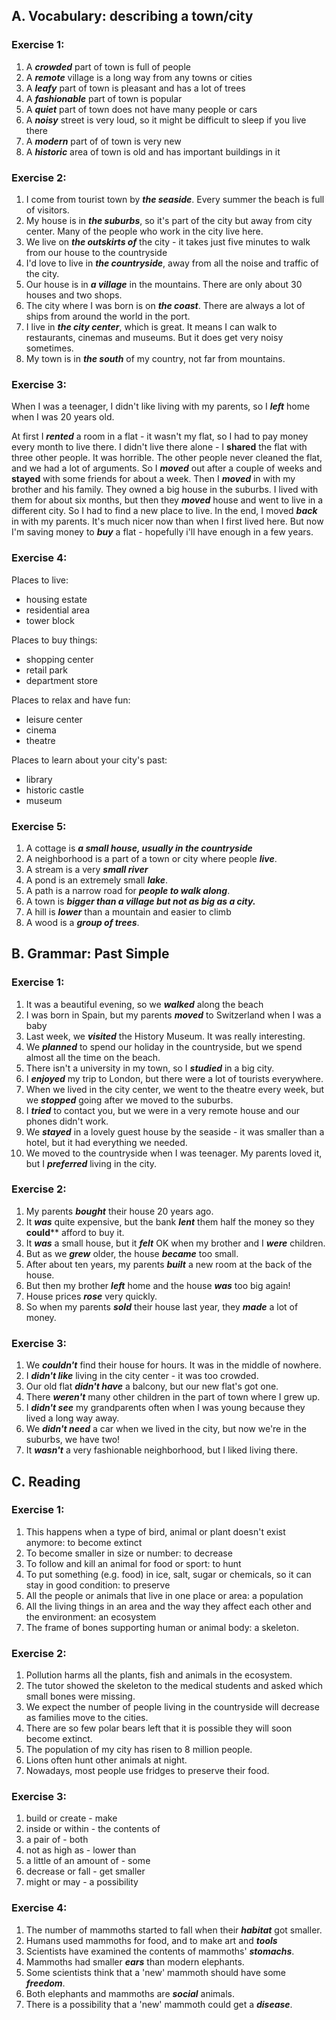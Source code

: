 ## A. Vocabulary: describing a town/city

### Exercise 1: 
1) A ***crowded*** part of town is full of people
2) A ***remote*** village is a long way from any towns or cities
3) A ***leafy*** part of town is pleasant and has a lot of trees
4) A ***fashionable*** part of town is popular
5) A ***quiet*** part of town does not have many people or cars
6) A ***noisy*** street is very loud, so it might be difficult to sleep if you live there
7) A ***modern*** part of of town is very new
8) A ***historic*** area of town is old and has important buildings in it

### Exercise 2:
1) I come from tourist town by ***the seaside***. Every summer the beach is full of visitors.
2) My house is in ***the suburbs***, so it's part of the city but away from city center. Many of the people who work in the city live here.
3) We live on ***the outskirts of*** the city - it takes just five minutes to walk from our house to the countryside
4) I'd love to live in ***the countryside***, away from all the noise and traffic of the city.
5) Our house is in ***a village*** in the mountains. There are only about 30 houses and two shops.
6) The city where I was born is on ***the coast***. There are always a lot of ships from around the world in the port.
7) I live in ***the city center***, which is great. It means I can walk to restaurants, cinemas and museums. But it does get very noisy sometimes.
8) My town is in ***the south*** of my country, not far from mountains.

### Exercise 3:

When I was a teenager, I didn't like living with my parents, so I ***left*** home when I was 20 years old.

At first I ***rented*** a room in a flat - it wasn't my flat, so I had to pay money every month to live there. I didn't live there alone - I **shared** the flat with three other people. It was horrible. The other people never cleaned the flat, and we had a lot of arguments. So I ***moved*** out after a couple of weeks and **stayed** with some friends for about a week. Then I ***moved*** in with my brother and his family. They owned a big house in the suburbs. I lived with them for about six months, but then they ***moved*** house and went to live in a different city. So I had to find a new place to live. In the end, I moved ***back*** in with my parents. It's much nicer now than when I first lived here. But now I'm saving money to ***buy*** a flat - hopefully i'll have enough in a few years.


### Exercise 4:
Places to live:
- housing estate
- residential area
- tower block

Places to buy things:
- shopping center
- retail park
- department store

Places to relax and have fun:
- leisure center
- cinema
- theatre

Places to learn about your city's past:
- library
- historic castle
- museum

### Exercise 5:
1) A cottage is ***a small house, usually in the countryside***
2) A neighborhood is a part of a town or city where people ***live***.
3) A stream is a very ***small river***
4) A pond is an extremely small ***lake***.
5) A path is a narrow road for ***people to walk along***.
6) A town is ***bigger than a village but not as big as a city.***
7) A hill is ***lower*** than a mountain and easier to climb
8) A wood is a ***group of trees***.

## B. Grammar: Past Simple
### Exercise 1:
1) It was a beautiful evening, so we ***walked*** along the beach
2) I was born in Spain, but my parents ***moved*** to Switzerland when I was a baby
3) Last week, we ***visited*** the History Museum. It was really interesting.
4) We ***planned*** to spend our holiday in the countryside, but we spend almost all the time on the beach.
5) There isn't a university in my town, so I ***studied*** in a big city.
6) I ***enjoyed*** my trip to London, but there were a lot of tourists everywhere.
7) When we lived in the city center, we went to the theatre every week, but we ***stopped*** going after we moved to the suburbs.
8) I ***tried*** to contact you, but we were in a very remote house and our phones didn't work.
9) We ***stayed*** in a lovely guest house by the seaside - it was smaller than a hotel, but it had everything we needed.
10) We moved to the countryside when I was teenager. My parents loved it, but I ***preferred*** living in the city.

### Exercise 2:
1) My parents ***bought*** their house 20 years ago.
2) It ***was*** quite expensive, but the bank ***lent*** them half the money so they **could**** afford to buy it.
3) It ***was*** a small house, but it ***felt*** OK when my brother and I ***were*** children.
4) But as we ***grew*** older, the house ***became*** too small.
5) After about ten years, my parents ***built*** a new room at the back of the house.
6) But then my brother ***left*** home and the house ***was*** too big again!
7) House prices ***rose*** very quickly.
8) So when my parents ***sold*** their house last year, they ***made*** a lot of money.

### Exercise 3: 
1) We ***couldn't*** find their house for hours. It was in the middle of nowhere.
2) I ***didn't like*** living in the city center - it was too crowded.
3) Our old flat ***didn't have*** a balcony, but our new flat's got one.
4) There ***weren't*** many other children in the part of town where I grew up.
5) I ***didn't see*** my grandparents often when I was young because they lived a long way away.
6) We ***didn't need*** a car when we lived in the city, but now we're in the suburbs, we have two!
7) It ***wasn't*** a very fashionable neighborhood, but I liked living there.

## C. Reading

### Exercise 1: 
1. This happens when a type of bird, animal or plant doesn't exist anymore: to become extinct
2. To become smaller in size or number: to decrease
3. To follow and kill an animal for food or sport: to hunt
4. To put something (e.g. food) in ice, salt, sugar or chemicals, so it can stay in good condition: to preserve
5. All the people or animals that live in one place or area: a population
6. All the living things in an area and the way they affect each other and the environment: an ecosystem
7. The frame of bones supporting human or animal body: a skeleton.

### Exercise 2: 
1) Pollution harms all the plants, fish and animals in the ecosystem.
2) The tutor showed the skeleton to the medical students and asked which small bones were missing.
3) We expect the number of people living in the countryside will decrease as families move to the cities.
4) There are so few polar bears left that it is possible they will soon become extinct.
5) The population of my city has risen to 8 million people.
6) Lions often hunt other animals at night.
7) Nowadays, most people use fridges to preserve their food.

### Exercise 3:
1) build or create - make
2) inside or within - the contents of
3) a pair of - both
4) not as high as - lower than
5) a little of an amount of - some
6) decrease or fall - get smaller
7) might or may - a possibility

### Exercise 4:
1) The number of mammoths started to fall when their ***habitat*** got smaller.
2) Humans used mammoths for food, and to make art and ***tools***
3) Scientists have examined the contents of mammoths' ***stomachs***.
4) Mammoths had smaller ***ears*** than modern elephants.
5) Some scientists think that a 'new' mammoth should have some ***freedom***.
6) Both elephants and mammoths are ***social*** animals.
7) There is a possibility that a 'new' mammoth could get a ***disease***.

